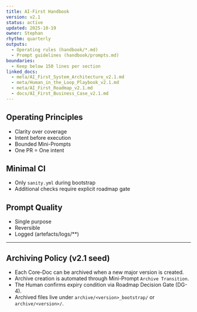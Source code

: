 ```yaml
---
title: AI-First Handbook
version: v2.1
status: active
updated: 2025-10-19
owner: Stephan
rhythm: quarterly
outputs:
  - Operating rules (handbook/*.md)
  - Prompt guidelines (handbook/prompts.md)
boundaries:
  - Keep below 150 lines per section
linked_docs:
  - meta/AI_First_System_Architecture_v2.1.md
  - meta/Human_in_the_Loop_Playbook_v2.1.md
  - meta/AI_First_Roadmap_v2.1.md
  - docs/AI_First_Business_Case_v2.1.md
---
```


## Operating Principles
- Clarity over coverage
- Intent before execution
- Bounded Mini-Prompts
- One PR = One intent

## Minimal CI
- Only `sanity.yml` during bootstrap
- Additional checks require explicit roadmap gate

## Prompt Quality
- Single purpose
- Reversible
- Logged (artefacts/logs/**)
---

## Archiving Policy (v2.1 seed)
- Each Core-Doc can be archived when a new major version is created.
- Archive creation is automated through Mini-Prompt `Archive Transition`.
- The Human confirms expiry condition via Roadmap Decision Gate (DG-4).
- Archived files live under `archive/<version>_bootstrap/` or `archive/<version>/`.
